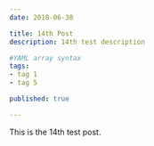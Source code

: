```yaml
---
date: 2018-06-30

title: 14th Post
description: 14th test description

#YAML array syntax
tags:
- tag 1
- tag 5

published: true

---
```


This is the 14th test post.